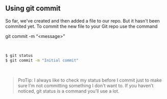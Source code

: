 ##  Using git commit

So far, we've created and then added a file to our repo. But it hasn't been commited yet. To commit the new file to your Git repo use the command

git commit -m “&lt;message&gt;”

<br>

```bash
$ git status
$ git commit -m "Initial commit"
```
<br>

<p><blockquote>ProTip: I always like to check my status before I commit just to make sure I’m not committing something I don't want to. If you haven’t noticed, git status is a command you’ll use a lot.</blockquote></p>
